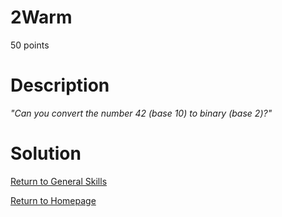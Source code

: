 # 2Warm
50 points

# Description
*"Can you convert the number 42 (base 10) to binary (base 2)?"*

# Solution


[Return to General Skills](https://github.com/sdvickers98/picoCTF-2019-Walkthrough/blob/master/general_skills/%230%20-%20General%20Skills%20Homepage.md)

[Return to Homepage](https://github.com/sdvickers98/picoCTF-2019-Walkthrough)
